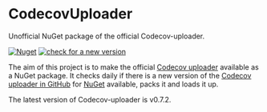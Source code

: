 ﻿# CodecovUploader

Unofficial NuGet package of the official Codecov-uploader.

[![Nuget](https://img.shields.io/nuget/v/CodecovUploader)](https://www.nuget.org/packages/CodecovUploader#readme-body-tab)
[![check for a new version](https://github.com/nils-org/CodecovUploader/actions/workflows/check-new.yml/badge.svg)](https://github.com/nils-org/CodecovUploader/actions/workflows/check-new.yml)

The aim of this project is to make the official [Codecov uploader](https://uploader.codecov.io/) available as a NuGet package.
It checks daily if there is a new version of the [Codecov uploader in GitHub](https://github.com/codecov/uploader) for [NuGet](https://www.nuget.org/) available, packs it and loads it up.

The latest version of Codecov-uploader is <!-- REPLACE_ME -->v0.7.2<!-- /REPLACE_ME -->.
